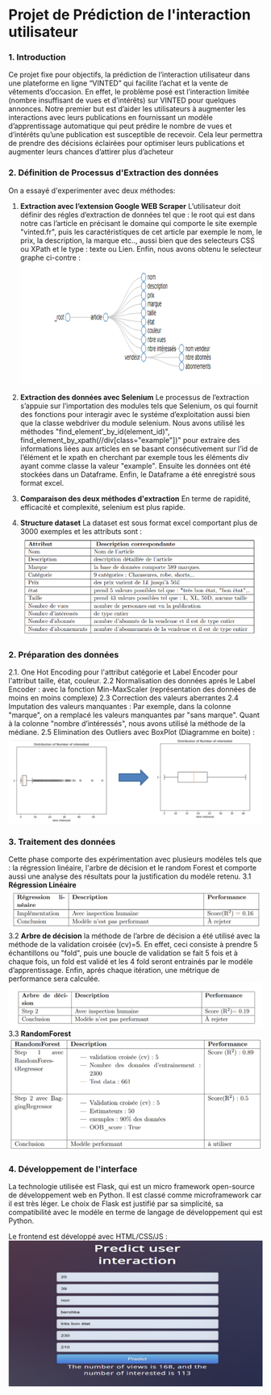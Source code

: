 # Projet de Prédiction de l'interaction utilisateur 

### 1. Introduction 

Ce projet fixe pour objectifs, la prédiction de l’interaction utilisateur dans une plateforme
en ligne “VINTED” qui facilite l’achat et la vente de vêtements d’occasion. En effet, le problème posé est l’interaction limitée (nombre insuffisant de vues et d’intérêts) sur VINTED
pour quelques annonces. Notre premier but est d’aider les utilisateurs à augmenter les interactions avec leurs publications en fournissant un modèle d’apprentissage automatique qui peut
prédire le nombre de vues et d’intérêts qu’une publication est susceptible de recevoir. Cela leur
permettra de prendre des décisions éclairées pour optimiser leurs publications et augmenter
leurs chances d’attirer plus d’acheteur

### 2. Définition de Processus d'Extraction des données  
On a essayé d'experimenter avec deux méthodes: 
1. **Extraction avec l’extension Google WEB Scraper** 
   L’utilisateur doit définir des régles d’extraction de données tel que : le root qui est dans
notre cas l’article en précisant le domaine qui comporte le site exemple "vinted.fr", puis les
caractéristiques de cet article par exemple le nom, le prix, la description, la marque etc.., aussi
bien que des selecteurs CSS ou XPath et le type : texte ou Lien. Enfin, nous avons obtenu le
selecteur graphe ci-contre :
![Exemple d'image](graph.png) 
3. **Extraction des données avec Selenium** 
Le processus de l’extraction s’appuie sur l’importation des modules tels que Selenium, os
qui fournit des fonctions pour interagir avec le systéme d’exploitation aussi bien que la classe
webdriver du module selenium. Nous avons utilisé les méthodes "find_element‘_by_id(element_id)",
find_element_by_xpath(//div[class="example"])" pour extraire des informations liées aux
articles en se basant consécutivement sur l’id de l’élément et le xpath en cherchant par exemple
tous les éléments div ayant comme classe la valeur "example". Ensuite les données ont été stockées dans un Dataframe. Enfin, le Dataframe a été enregistré sous format excel.

4. **Comparaison des deux méthodes d'extraction**
En terme de rapidité, efficacité et complexité, selenium est plus rapide.

5. **Structure dataset**
La dataset est sous format excel comportant plus de 3000 exemples et les attributs sont : 
![Exemple d'image](données.png)

### 2. Préparation des données  

2.1. One Hot Encoding pour l'attribut catégorie et Label Encoder pour l'attribut taille, état, couleur.
2.2 Normalisation des données aprés le Label Encoder : avec la fonction Min-MaxScaler (représentation des données de moins en moins complexe)
2.3 Correction des valeurs aberrantes
2.4 Imputation des valeurs manquantes : Par exemple, dans la colonne "marque", on a remplacé les valeurs manquantes par "sans marque". Quant à la colonne "nombre d’intéressés", nous avons utilisé la méthode de la médiane.
2.5 Elimination des Outliers avec BoxPlot (Diagramme en boite) : 
![Exemple d'image](boxplot.png)

### 3. Traitement des données 
Cette phase comporte des expérimentation avec plusieurs modéles tels que : la régression linéaire, l'arbre de décision et le random Forest et comporte aussi une analyse des résultats pour la justification du modéle retenu.
3.1 **Régression Linéaire**
![Exemple d'image](reg.png)
3.2 **Arbre de décision**
la méthode de l’arbre de décision a été utilisé avec la méthode de la validation croisée
(cv)=5. En effet, ceci consiste à prendre 5 échantillons ou "fold", puis une boucle de validation
se fait 5 fois et à chaque fois, un fold est validé et les 4 fold seront entrainés par le modéle
d’apprentissage. Enfin, aprés chaque itération, une métrique de performance sera calculée.
![Exemple d'image](arbre.png)
3.3 **RandomForest**
![Exemple d'image](random.png)

### 4. Développement de l'interface 
La technologie utilisée est Flask, qui est un micro framework open-source de développement web en Python. Il est classé comme microframework car il est très léger. 
Le choix de Flask est justifié par sa simplicité, sa compatibilité avec le modéle en terme
de langage de développement qui est Python.

Le frontend est développé avec HTML/CSS/JS : 
![Exemple d'image](interface.png)
